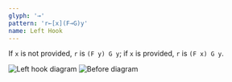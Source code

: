 ```yaml
---
glyph: '⊸'
pattern: 'r←[x](F⊸G)y'
name: Left Hook
---
```


If `x` is not provided, `r` is `(F y) G y`; if `x` is provided, `r` is `(F x) G y`.

![Left hook diagram](/combinators/left_hook.svg)
![Before diagram](/combinators/before.svg)